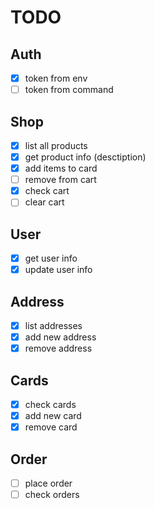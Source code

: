 # TODO

## Auth

- [x] token from env
- [ ] token from command

## Shop

- [x] list all products
- [x] get product info (desctiption)
- [x] add items to card
- [ ] remove from cart
- [x] check cart
- [ ] clear cart

## User

- [x] get user info
- [x] update user info

## Address

- [x] list addresses
- [x] add new address
- [x] remove address

## Cards

- [x] check cards
- [x] add new card
- [x] remove card

## Order

- [ ] place order
- [ ] check orders
